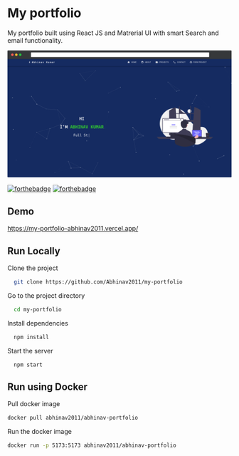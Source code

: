 # My portfolio

My portfolio built using React JS and Matrerial UI with smart Search and email functionality.

![App Screenshot](src/assets/githubImage.png)

[![forthebadge](https://forthebadge.com/images/badges/built-with-love.svg)](https://forthebadge.com)
[![forthebadge](https://forthebadge.com/images/badges/made-with-javascript.svg)](https://forthebadge.com)

## Demo

https://my-portfolio-abhinav2011.vercel.app/


## Run Locally

Clone the project

```bash
  git clone https://github.com/Abhinav2011/my-portfolio
```

Go to the project directory

```bash
  cd my-portfolio
```

Install dependencies

```bash
  npm install
```

Start the server

```bash
  npm start
```

## Run using Docker

Pull docker image

```bash
docker pull abhinav2011/abhinav-portfolio
```

Run the docker image

```bash
docker run -p 5173:5173 abhinav2011/abhinav-portfolio
```
